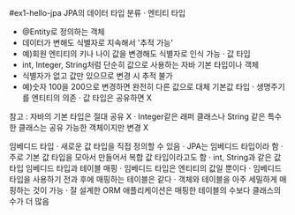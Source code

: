 #ex1-hello-jpa
JPA의 데이터 타입 분류
 · 엔티티 타입
  - @Entity로 정의하는 객체
  - 데이터가 변해도 식별자로 지속해서 '추적 가능'
  - 예)회원 엔티티의 키나 나이 값을 변경해도 식별자로 인식 가능
 · 값 타입
  - int, Integer, String처럼 단순히 값으로 사용하는 자바 기본 타입이나 객체
  - 식별자가 없고 값만 있으므로 변경 시 추적 불가
  - 예)숫자 100을 200으로 변경하면 완전히 다른 값으로 대체
기본값 타입
 · 생명주기를 엔티티의 의존
 · 값 타입은 공유하면 X
 
참고 : 자바의 기본 타입은 절대 공유 X
 · Integer같은 래퍼 클래스나 String 같은 특수한 클래스는 공유 가능한 객체이지만 변경 X

임베디드 타입
 · 새로운 값 타입을 직접 정의할 수 있음
 · JPA는 임베디드 타입이라 함
 · 주로 기본 값 타입을 모아서 만들어서 복합 값 타입이라고도 함
 · int, String과 같은 값 타입
임베디드 타입과 테이블 매핑
 · 임베디드 타입은 엔티티의 값일 뿐이다
 · 임베디드 타입을 사용하기 전과 후에 매핑하는 테이블은 같다
 · 객체와 테이블을 아주 세밀하게 매핑하는 것이 가능
 · 잘 설계한 ORM 애플리케이션은 매핑한 테이블의 수보다 클래스의 수가 더 많음
 
 
 

 